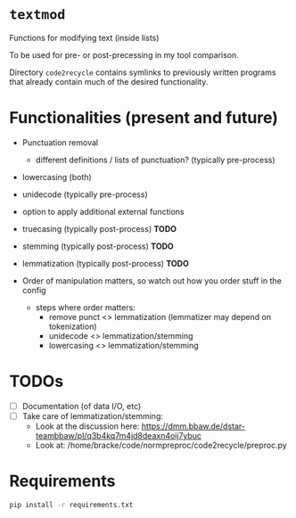 # `textmod`

Functions for modifying text (inside lists)

To be used for pre- or post-precessing in my tool comparison.

Directory `code2recycle` contains symlinks to previously written programs
that already contain much of the desired functionality.

# Functionalities (present and future)

- Punctuation removal   
  - different definitions / lists of punctuation? (typically pre-process)
- lowercasing (both)
- unidecode (typically pre-process)
- option to apply additional external functions
- truecasing (typically post-process) **TODO**
- stemming (typically post-process) **TODO**
- lemmatization (typically post-process) **TODO**
  
- Order of manipulation matters, so watch out how you order stuff in the config
  - steps where order matters: 
    - remove punct <> lemmatization (lemmatizer may depend on tokenization)
    - unidecode <> lemmatization/stemming
    - lowercasing <> lemmatization/stemming

# TODOs

- [ ] Documentation (of data I/O, etc)
- [ ] Take care of lemmatization/stemming:
  - Look at the discussion here: https://dmm.bbaw.de/dstar-teambbaw/pl/q3b4kq7m4jd8deaxn4oij7ybuc
  - Look at: /home/bracke/code/normpreproc/code2recycle/preproc.py

# Requirements

```bash
pip install -r requirements.txt
```

